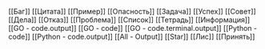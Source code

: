 [[Баг]]
[[Цитата]]
[[Пример]]
[[Опасность]]
[[Задача]]
[[Успех]]
[[Совет]]
[[Дела]]
[[Отказ]]
[[Проблема]]
[[Список]]
[[Тетрадь]]
[[Информация]]
[[GO - code.output]]
[[GO - code]]
[[GO - code.terminal.output]]
[[Python - code]]
[[Python - code.output]]
[[All - Output]]
[[Star]]
[[Лис]]
[[Принять]]

